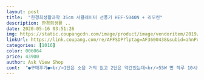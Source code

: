 ```yaml
---
layout: post 
title:  "한경희생활과학 35cm 서큘레이터 선풍기 HEF-5040N + 리모컨" 
description: 한경희생활 ..
date: 2020-05-16 03:51:26 
img: https://static.coupangcdn.com/image/product/image/vendoritem/2019/04/30/3644651382/198de343-37cc-4a47-a6f7-952af661442d.jpg 
linkUrl: https://link.coupang.com/re/AFFSDP?lptag=AF3600438&subid=ahnPublicAsk&pageKey=245809665&itemId=266048628&vendorItemId=3644651382&traceid=V0-113-f5d697709277a52f 
categories: [1016] 
color: 006064 
price: 43900 
author: Ask View Shop 
cont:  "●구매후기●<br/>1단은 소음 거의 없고 2단은 약간있는데<br/>55W 면 하루 10시간틀어도 12만원이라고하네여<br/>6만원 넘어가는것도 많았는데 제가 이걸 고른이유는<br/>>미루다가 닦아서 치우려고 햇더니 앞 안전망이 이젠<br/>ON/OFF 스위치가 대문짝만해서<br/> 1년째 사용중 후기<br/>가격이 적당한선이라 생각했기때문이예요<br/>고개를 그방향으로 똑 소리나게 눌러주면서<br/>고생한거 때문에 별 하나 빼려다 말앗어요(선풍기 부술 뻔)<br/>괜찮았습니다 바람이  시원하고 강하게 멀리 오더라구요<br/>교환은 좀 그렇고 깨져서 온것도 아니니<br/>그리고 풋터치로 스위치가 커서 지나가다가 발로 툭 한번 눌러주면 풍량 조절이나 전원을 끌 수 있어서 편리하네요<br/>그흔한 스티로폼으로  기계 보호도 안되어<br/>날씨가 점점 더워져서 선풍기를 찾고 있었는데<br/>누진세따라 달라지겠지만!<br/>단점은<br/>더운바람도아니고 시원하다고 잘샀다고 했어요<br/>리모컨도 거치대도 맘에 쏙 듭니다<br/>리모컨도 작고 가벼워서 좋아요 다만 잃어버릴 가능성이 있지만,,<br/>만원돈밖에 안나오는데  선풍기는 죙일틀고 있으니<br/>맞출수가 없네요 으드득!!!!!!!<br/>매번 그러더니... <br/>  아예 부품 깨져 나가주시고... <br/><br/>밑둥 막 돌아감  근데 바닥에 두면 고정은<br/>발로 눌러도 조작이 쉽고<br/>발열도 심하지 않네요 저는 만족합니다!<br/>별로 기분은 그냥저래요  잔기스때문에  반품이나<br/>본체가 그렇게 무겁지 않아서 이방 저방 들고다니기도 편하고<br/>비닐에 쌓여서 담겨있음<br/>사용설명서 그림을 자세히 보고 조립하면 큰 어려움은 없어요!<br/>사용하면서 금방 익숙해집니다^^<br/>상품평중 소음이 크다는 평을 읽어서인지<br/>선풍기 다자인이 보면 볼수록 깔끔 !<br/>선풍기 목 이 너무 잘 돌아가요<br/>선풍기 조립 사용설명서가 있기는 한데! 선풍기 날개에 꽂혀있는<br/>소음이 있는데  진짜 더울때 낮 아니고서야 쓰지않으니<br/>소음이 있다고 하는데 거슬릴 정도는 아니라서<br/>신경질이 나서 던져버릴까 햇는데 걍 뚜껑없이<br/>심각함  손잡이로 들고 움직일라치면<br/>써보는 걸루... <br/><br/>아직 초여름이라 바람은 시원하게 느껴지네요<br/>어느정도 균형있게 맞추었어요<br/>여름에 잘때 하루종일 에어컨 켜놓기는 그렇고 선풍기 켜놓고<br/>오니 잔기스가 더 하나봅니다  그냥 부품이<br/>올 여름 한경희 선풍기로 시원하게 보낼 수 있을것 같아요<br/>요즘 인공지능이니 뭐니해서 선풍기가격이<br/>자는데 중간중간 풍량 조절 할때 자꾸 일어나서<br/>잔기스가 많다는 평을 많이 봤는데<br/>잘되있어요<br/>저는 만족합니다 :)<br/>저도 잔기스 선풍기당첨이네요<br/>전기요금 걱정을 조금해봤는데 이게  혼자사는집이라<br/>제 귀에도 소음이 살짝 신경이 쓰이긴 하지만<br/>제 남자친구가  이정도면 강풍치고 소음도 적은편이고<br/>제품 깔끔하고 동작 잘 됩니다<br/>조립할 때 날개랑 붙어잇는 플라스틱 빼느라<br/>조절하고 해야하는 불편함이 있었는데 리모컨이 있다니ㅠㅠㅠ<br/>진땀 뺀거랑(돌려서 빼는거임) 앞 안전망 이 맟추느라<br/>청소하기는 쉽겟네 ㅍㅎㅎ... <br/>.<br/>.<br/><br/>청소하는게 약간 불편한디 그냥<br/>청소해용<br/>특이하게 바람세기랑 모드랑 두가지가 함께 작동이 되서<br/>티비켜놓으면 신경도 안쓰여요  3단 강풍은 윙하고 약간의<br/>한경희 가전이라는 네임벨류가 있는데<br/>한경희 선풍기가 눈에 보이더라구요<br/>한쪽으로만 너무 돌아가길래  뭐지 했는데<br/>해체 안하고도 젓가락에 물티슈 감어서<br/>헷갈리지만 은근 재미도 잇어요(수면모드가 예술임)<br/>화이트 색상이다보니 아마 더  티가 나겠지만<br/>회전기능 해보니 본체 중간을기준으로<br/>회전기능켜놓고 덜돌아가는쪽에서 잠시  회전이 멈추었을때<br/>회전이 약 90 정도 되나봐요  처음 조립하고<br/>흰 플라스틱?은 빼고 조립을 해야합니다<br/>" 
---
```

